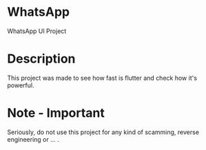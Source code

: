 # WhatsApp

WhatsApp UI Project

# Description
This project was made to see how fast is flutter and check how it's powerful.

# Note - Important
Seriously, do not use this project for any kind of scamming, reverse engineering or ... .


